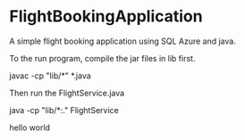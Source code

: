 # FlightBookingApplication
A simple flight booking application using SQL Azure and java.

To the run program, compile the jar files in lib first.

javac -cp "lib/*" *.java

Then run the FlightService.java

java -cp "lib/*:." FlightService

hello world
